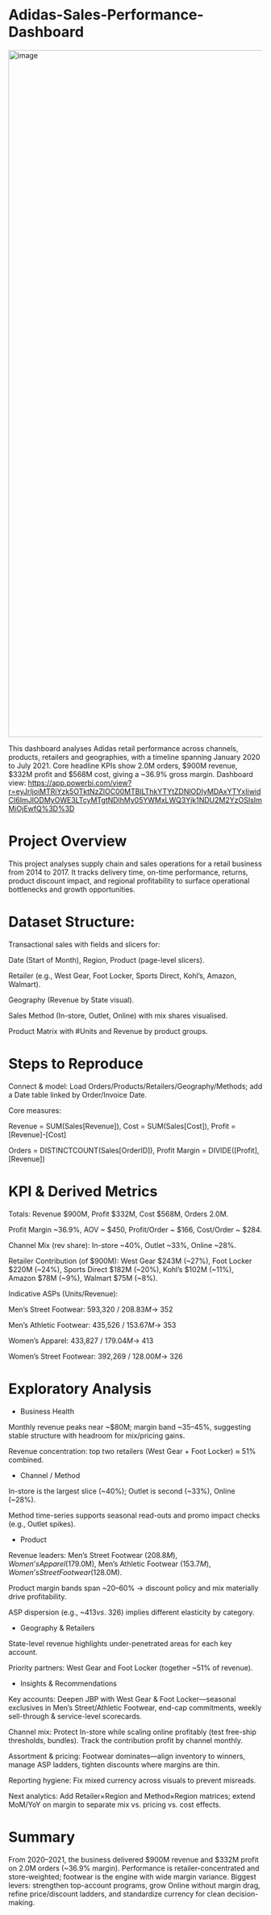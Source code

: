 # Adidas-Sales-Performance-Dashboard

<img width="2434" height="1361" alt="image" src="https://github.com/user-attachments/assets/14f6d2d4-3003-4543-85f2-d66fe215c8f9" />

This dashboard analyses Adidas retail performance across channels, products, retailers and geographies, with a timeline spanning January 2020 to July 2021. Core headline KPIs show 2.0M orders, $900M revenue, $332M profit and $568M cost, giving a ~36.9% gross margin.
Dashboard view: https://app.powerbi.com/view?r=eyJrIjoiMTRiYzk5OTktNzZlOC00MTBlLThkYTYtZDNlODIyMDAxYTYxIiwidCI6ImJlODMyOWE3LTcyMTgtNDlhMy05YWMxLWQ3Yjk1NDU2M2YzOSIsImMiOjEwfQ%3D%3D

# Project Overview

This project analyses supply chain and sales operations for a retail business from 2014 to 2017. It tracks delivery time, on-time performance, returns, product discount impact, and regional profitability to surface operational bottlenecks and growth opportunities.

# Dataset Structure:
Transactional sales with fields and slicers for:

Date (Start of Month), Region, Product (page-level slicers).

Retailer (e.g., West Gear, Foot Locker, Sports Direct, Kohl’s, Amazon, Walmart).

Geography (Revenue by State visual).

Sales Method (In-store, Outlet, Online) with mix shares visualised.

Product Matrix with #Units and Revenue by product groups.
 
# Steps to Reproduce

Connect & model: Load Orders/Products/Retailers/Geography/Methods; add a Date table linked by Order/Invoice Date.

Core measures:

Revenue = SUM(Sales[Revenue]), Cost = SUM(Sales[Cost]), Profit = [Revenue]-[Cost]

Orders = DISTINCTCOUNT(Sales[OrderID]), Profit Margin = DIVIDE([Profit],[Revenue])

# KPI & Derived Metrics

Totals: Revenue $900M, Profit $332M, Cost $568M, Orders 2.0M.

Profit Margin ~36.9%, AOV ~ $450, Profit/Order ~ $166, Cost/Order ~ $284.

Channel Mix (rev share): In-store ~40%, Outlet ~33%, Online ~28%.

Retailer Contribution (of $900M): West Gear $243M (~27%), Foot Locker $220M (~24%), Sports Direct $182M (~20%), Kohl’s $102M (~11%), Amazon $78M (~9%), Walmart $75M (~8%).

Indicative ASPs (Units/Revenue):

Men’s Street Footwear: 593,320 / $208.83M → ~$352

Men’s Athletic Footwear: 435,526 / $153.67M → ~$353

Women’s Apparel: 433,827 / $179.04M → ~$413

Women’s Street Footwear: 392,269 / $128.00M → ~$326

# Exploratory Analysis

- Business Health

Monthly revenue peaks near ~$80M; margin band ~35–45%, suggesting stable structure with headroom for mix/pricing gains.

Revenue concentration: top two retailers (West Gear + Foot Locker) ≈ 51% combined.

- Channel / Method

In-store is the largest slice (~40%); Outlet is second (~33%), Online (~28%).

Method time-series supports seasonal read-outs and promo impact checks (e.g., Outlet spikes).

- Product

Revenue leaders: Men’s Street Footwear ($208.8M), Women’s Apparel ($179.0M), Men’s Athletic Footwear ($153.7M), Women’s Street Footwear ($128.0M).

Product margin bands span ~20–60% → discount policy and mix materially drive profitability.

ASP dispersion (e.g., ~$413 vs. ~$326) implies different elasticity by category.

- Geography & Retailers

State-level revenue highlights under-penetrated areas for each key account.

Priority partners: West Gear and Foot Locker (together ~51% of revenue).

- Insights & Recommendations

Key accounts: Deepen JBP with West Gear & Foot Locker—seasonal exclusives in Men’s Street/Athletic Footwear, end-cap commitments, weekly sell-through & service-level scorecards.

Channel mix: Protect In-store while scaling online profitably (test free-ship thresholds, bundles). Track the contribution profit by channel monthly.

Assortment & pricing: Footwear dominates—align inventory to winners, manage ASP ladders, tighten discounts where margins are thin.

Reporting hygiene: Fix mixed currency across visuals to prevent misreads.

Next analytics: Add Retailer×Region and Method×Region matrices; extend MoM/YoY on margin to separate mix vs. pricing vs. cost effects.

# Summary

From 2020–2021, the business delivered $900M revenue and $332M profit on 2.0M orders (~36.9% margin). Performance is retailer-concentrated and store-weighted; footwear is the engine with wide margin variance. Biggest levers: strengthen top-account programs, grow Online without margin drag, refine price/discount ladders, and standardize currency for clean decision-making.
